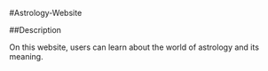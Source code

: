 #Astrology-Website

##Description

On this website, users can learn about the world of astrology and its meaning.
